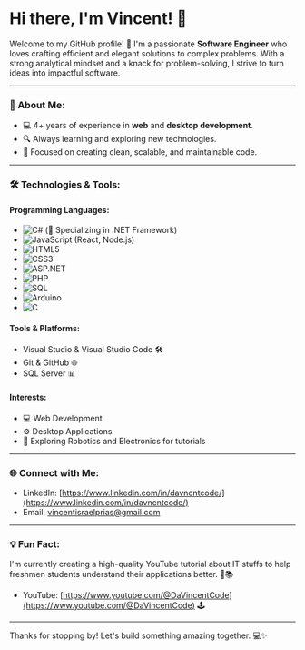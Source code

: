 # Hi there, I'm Vincent! 👋

Welcome to my GitHub profile! 🚀 I'm a passionate **Software Engineer** who loves crafting efficient and elegant solutions to complex problems. With a strong analytical mindset and a knack for problem-solving, I strive to turn ideas into impactful software.

---

### 🌟 About Me:
- 💻 4+ years of experience in **web** and **desktop development**.
- 🔍 Always learning and exploring new technologies.
- 🎯 Focused on creating clean, scalable, and maintainable code.

---

### 🛠️ Technologies & Tools:

#### Programming Languages:
- ![C#](https://img.shields.io/badge/C%23-239120?style=flat&logo=c-sharp&logoColor=white) (💪 Specializing in .NET Framework)
- ![JavaScript](https://img.shields.io/badge/JavaScript-F7DF1E?style=flat&logo=javascript&logoColor=black)   (React, Node.js)
- ![HTML5](https://img.shields.io/badge/HTML5-E34F26?style=flat&logo=html5&logoColor=white)
- ![CSS3](https://img.shields.io/badge/CSS3-1572B6?style=flat&logo=css3&logoColor=white)
- ![ASP.NET](https://img.shields.io/badge/ASP.NET-512BD4?style=flat&logo=dotnet&logoColor=white)
- ![PHP](https://img.shields.io/badge/PHP-777BB4?style=flat&logo=php&logoColor=white)
- ![SQL](https://img.shields.io/badge/SQL-4479A1?style=flat&logo=mysql&logoColor=white)
- ![Arduino](https://img.shields.io/badge/Arduino-00979D?style=flat&logo=arduino&logoColor=white)
- ![C](https://img.shields.io/badge/C-00599C?style=flat&logo=c&logoColor=white)

#### Tools & Platforms:
- Visual Studio & Visual Studio Code 🛠️
- Git & GitHub 🌐
- SQL Server 📊

#### Interests:
- 💻 Web Development 
- ⚙️ Desktop Applications
- 🤖 Exploring Robotics and Electronics for tutorials

---

### 🌐 Connect with Me:
- LinkedIn: [https://www.linkedin.com/in/davncntcode/](https://www.linkedin.com/in/davncntcode/)
- Email: [vincentisraelprias@gmail.com](#)

---

### 💡 Fun Fact:
I'm currently creating a high-quality YouTube tutorial about IT stuffs to help freshmen students understand their applications better. 🎥📚
- YouTube: [https://www.youtube.com/@DaVincentCode](https://www.youtube.com/@DaVincentCode) 🕹️
---

<!-- ### 🔥 GitHub Stats:
![Vincent's GitHub stats](https://github-readme-stats.vercel.app/api?username=davncntcode&show_icons=true&theme=radical)

![Top Languages](https://github-readme-stats.vercel.app/api/top-langs/?username=davncntcode&layout=compact&theme=radical)

--- -->

Thanks for stopping by! Let's build something amazing together. 💻✨
